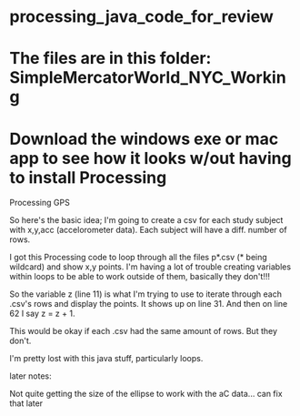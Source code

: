 processing_java_code_for_review
===============================

The files are in this folder: SimpleMercatorWorld_NYC_Working
===============================

Download the windows exe or mac app to see how it looks w/out having to install Processing
===============================

Processing GPS 

So here's the basic idea; I'm going to create a csv for each study subject with x,y,acc (accelorometer data). 
Each subject will have a diff. number of rows.

I got this Processing code to loop through all the files p*.csv (* being wildcard) and show x,y points.
I'm having a lot of trouble creating variables within loops to be able to work outside of them, basically they don't!!!

So the variable z (line 11) is what I'm trying to use to iterate through each .csv's rows and display the points.
It shows up on line 31. And then on line 62 I say z = z + 1. 

This would be okay if each .csv had the same amount of rows. But they don't. 


I'm pretty lost with this java stuff, particularly loops. 












later notes:

Not quite getting the size of the ellipse to work with the aC data... can fix that later
